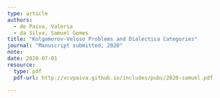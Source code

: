```yaml
---
type: article
authors:
  - de Paiva, Valeria
  - da Silva, Samuel Gomes
title: "Kolgomorov-Veloso Problems and Dialectica Categories"
journal: "Manuscript submitted, 2020"
note:
date: 2020-07-01
resource:
  type: pdf
  pdf-url: http://vcvpaiva.github.io/includes/pubs/2020-samuel.pdf 

---
```


